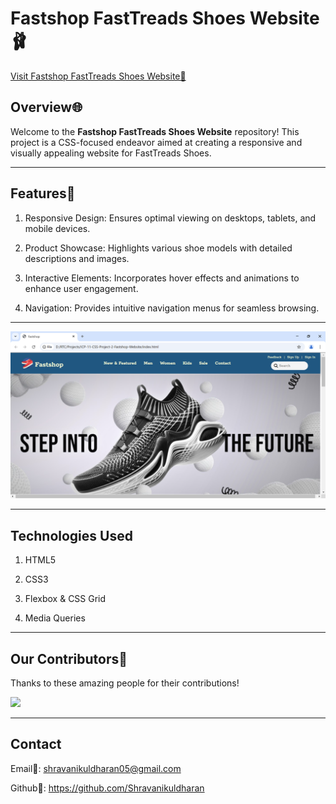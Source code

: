 # Fastshop FastTreads Shoes Website🩰
[Visit Fastshop FastTreads Shoes Website📌](https://fastshop-fasttreads-shoes.netlify.app)

## Overview🌐
Welcome to the **Fastshop FastTreads Shoes Website** repository! This project is a CSS-focused endeavor aimed at creating a responsive and visually appealing website for FastTreads Shoes.

---
## Features🎯
1. Responsive Design: Ensures optimal viewing on desktops, tablets, and mobile devices.
   
2. Product Showcase: Highlights various shoe models with detailed descriptions and images.​

3. Interactive Elements: Incorporates hover effects and animations to enhance user engagement.​

4. Navigation: Provides intuitive navigation menus for seamless browsing.

---

![Website Screenshot](./images/img/Screenshot-website.png)

---

##  Technologies Used

1. HTML5
   
2. CSS3
   
3. Flexbox & CSS Grid
   
4. Media Queries
   
---

## Our Contributors🚀

Thanks to these amazing people for their contributions!  

<a href="https://github.com/Shravanikuldharan/ICP-11-CSS-Project-2-Fastshop-Website/graphs/contributors">
  <img src="https://contrib.rocks/image?repo=Shravanikuldharan/ICP-11-CSS-Project-2-Fastshop-Website" />
</a>

---

## Contact
Email📧: shravanikuldharan05@gmail.com

Github📌: https://github.com/Shravanikuldharan